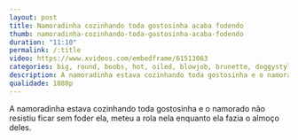 ```yaml
---
layout: post
title: Namoradinha cozinhando toda gostosinha acaba fodendo
thumb: namoradinha-cozinhando-toda-gostosinha-acaba-fodendo
duration: "11:10"
permalink: /:title
video: https://www.xvideos.com/embedframe/61513063
categories: big, round, boobs, hot, oiled, blowjob, brunette, doggystyle, natural, deepthroat, bouncing, booty, lingerie, titties, naturals, reality, up, kings, cooking
description: A namoradinha estava cozinhando toda gostosinha e o namorado não resistiu ficar sem foder ela, meteu a rola nela enquanto ela fazia o almoço deles.
qualidade: 1080p
---
```

A namoradinha estava cozinhando toda gostosinha e o namorado não resistiu ficar sem foder ela, meteu a rola nela enquanto ela fazia o almoço deles.